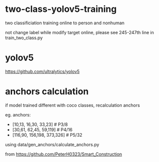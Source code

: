 # two-class-yolov5-training
two classificiation training online to person and nonhuman

not change label while modify target online, please see 245-247th line in train_two_class.py
# yolov5
https://github.com/ultralytics/yolov5
# anchors calculation
if model trained different with coco classes, recalculation anchors 

eg.
anchors:
   - [10,13, 16,30, 33,23]  # P3/8
   - [30,61, 62,45, 59,119]  # P4/16
   - [116,90, 156,198, 373,326]  # P5/32

using data/gen_anchors/calculate_anchors.py

from https://github.com/PeterH0323/Smart_Construction


